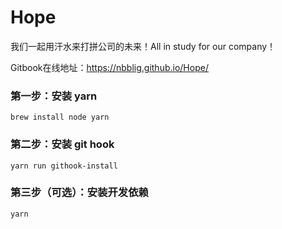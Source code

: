 # Hope

我们一起用汗水来打拼公司的未来！All in study for our company！

Gitbook在线地址：https://nbblig.github.io/Hope/

### 第一步：安装 yarn
```shell script
brew install node yarn
```
### 第二步：安装 git hook
```shell script
yarn run githook-install
```
### 第三步（可选）：安装开发依赖
```shell script
yarn
```
